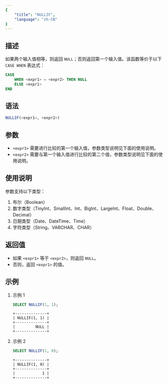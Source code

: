 ```yaml
---
{
    "title": "NULLIF",
    "language": "zh-CN"
}
---
```


## 描述

如果两个输入值相等，则返回 `NULL`；否则返回第一个输入值。该函数等价于以下 `CASE WHEN` 表达式：

```sql
CASE
    WHEN <expr1> = <expr2> THEN NULL
    ELSE <expr1>
END
```

## 语法

```sql
NULLIF(<expr1>, <expr2>)
```

## 参数
- `<expr1>` 需要进行比较的第一个输入值，参数类型说明见下面的使用说明。
- `<expr2>` 需要与第一个输入值进行比较的第二个值，参数类型说明见下面的使用说明。

## 使用说明
参数支持以下类型：
1. 布尔（Boolean）
2. 数字类型（TinyInt、SmallInt、Int、BigInt、LargeInt、Float、Double、Decimal）
3. 日期类型（Date、DateTime、Time）
4. 字符类型（String、VARCHAR、CHAR）

## 返回值
- 如果 `<expr1>` 等于 `<expr2>`，则返回 `NULL`。
- 否则，返回 `<expr1>` 的值。

## 示例
1. 示例 1
    ```sql
    SELECT NULLIF(1, 1);
    ```
    ```text
    +--------------+
    | NULLIF(1, 1) |
    +--------------+
    |         NULL |
    +--------------+
    ```
2. 示例 2
    ```sql
    SELECT NULLIF(1, 0);
    ```
    ```text
    +--------------+
    | NULLIF(1, 0) |
    +--------------+
    |            1 |
    +--------------+
    ```